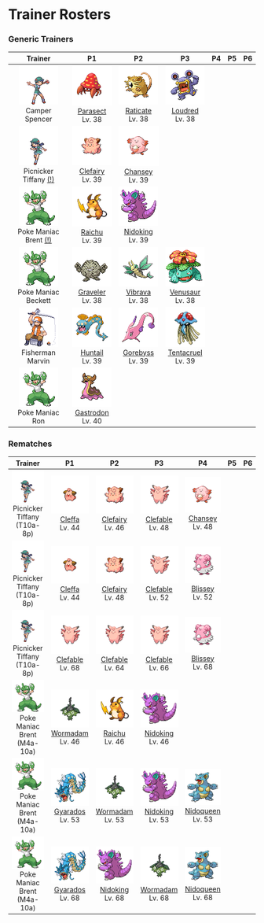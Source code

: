 # Trainer Rosters

### Generic Trainers

| Trainer | P1 | P2 | P3 | P4 | P5 | P6 |
|:-------:|:--:|:--:|:--:|:--:|:--:|:--:|
| ![Camper Spencer](../../assets/trainers/camper.png "Camper Spencer")<br>Camper Spencer | ![Parasect](../../assets/sprites/parasect/front.gif "Parasect")<br>[Parasect](../../pokemon/parasect.md/)<br>Lv. 38 | ![Raticate](../../assets/sprites/raticate/front.gif "Raticate")<br>[Raticate](../../pokemon/raticate.md/)<br>Lv. 38 | ![Loudred](../../assets/sprites/loudred/front.gif "Loudred")<br>[Loudred](../../pokemon/loudred.md/)<br>Lv. 38 |
| ![Picnicker Tiffany [(!)](#rematches)](../../assets/trainers/picnicker.png "Picnicker Tiffany [(!)](#rematches)")<br>Picnicker Tiffany [(!)](#rematches) | ![Clefairy](../../assets/sprites/clefairy/front.gif "Clefairy")<br>[Clefairy](../../pokemon/clefairy.md/)<br>Lv. 39 | ![Chansey](../../assets/sprites/chansey/front.gif "Chansey")<br>[Chansey](../../pokemon/chansey.md/)<br>Lv. 39 |
| ![Poke Maniac Brent [(!)](#rematches)](../../assets/trainers/poke_maniac.png "Poke Maniac Brent [(!)](#rematches)")<br>Poke Maniac Brent [(!)](#rematches) | ![Raichu](../../assets/sprites/raichu/front.gif "Raichu")<br>[Raichu](../../pokemon/raichu.md/)<br>Lv. 39 | ![Nidoking](../../assets/sprites/nidoking/front.gif "Nidoking")<br>[Nidoking](../../pokemon/nidoking.md/)<br>Lv. 39 |
| ![Poke Maniac Beckett](../../assets/trainers/poke_maniac.png "Poke Maniac Beckett")<br>Poke Maniac Beckett | ![Graveler](../../assets/sprites/graveler/front.gif "Graveler")<br>[Graveler](../../pokemon/graveler.md/)<br>Lv. 38 | ![Vibrava](../../assets/sprites/vibrava/front.gif "Vibrava")<br>[Vibrava](../../pokemon/vibrava.md/)<br>Lv. 38 | ![Venusaur](../../assets/sprites/venusaur/front.gif "Venusaur")<br>[Venusaur](../../pokemon/venusaur.md/)<br>Lv. 38 |
| ![Fisherman Marvin](../../assets/trainers/fisherman.png "Fisherman Marvin")<br>Fisherman Marvin | ![Huntail](../../assets/sprites/huntail/front.gif "Huntail")<br>[Huntail](../../pokemon/huntail.md/)<br>Lv. 39 | ![Gorebyss](../../assets/sprites/gorebyss/front.gif "Gorebyss")<br>[Gorebyss](../../pokemon/gorebyss.md/)<br>Lv. 39 | ![Tentacruel](../../assets/sprites/tentacruel/front.gif "Tentacruel")<br>[Tentacruel](../../pokemon/tentacruel.md/)<br>Lv. 39 |
| ![Poke Maniac Ron](../../assets/trainers/poke_maniac.png "Poke Maniac Ron")<br>Poke Maniac Ron | ![Gastrodon](../../assets/sprites/gastrodon/front.gif "Gastrodon")<br>[Gastrodon](../../pokemon/gastrodon.md/)<br>Lv. 40 |


### Rematches

| Trainer | P1 | P2 | P3 | P4 | P5 | P6 |
|:-------:|:--:|:--:|:--:|:--:|:--:|:--:|
| ![Picnicker Tiffany (T10a-8p)](../../assets/trainers/picnicker.png "Picnicker Tiffany (T10a-8p)")<br>Picnicker Tiffany (T10a-8p) | ![Cleffa](../../assets/sprites/cleffa/front.gif "Cleffa")<br>[Cleffa](../../pokemon/cleffa.md/)<br>Lv. 44 | ![Clefairy](../../assets/sprites/clefairy/front.gif "Clefairy")<br>[Clefairy](../../pokemon/clefairy.md/)<br>Lv. 46 | ![Clefable](../../assets/sprites/clefable/front.gif "Clefable")<br>[Clefable](../../pokemon/clefable.md/)<br>Lv. 48 | ![Chansey](../../assets/sprites/chansey/front.gif "Chansey")<br>[Chansey](../../pokemon/chansey.md/)<br>Lv. 48 |
| ![Picnicker Tiffany (T10a-8p)](../../assets/trainers/picnicker.png "Picnicker Tiffany (T10a-8p)")<br>Picnicker Tiffany (T10a-8p) | ![Cleffa](../../assets/sprites/cleffa/front.gif "Cleffa")<br>[Cleffa](../../pokemon/cleffa.md/)<br>Lv. 44 | ![Clefairy](../../assets/sprites/clefairy/front.gif "Clefairy")<br>[Clefairy](../../pokemon/clefairy.md/)<br>Lv. 48 | ![Clefable](../../assets/sprites/clefable/front.gif "Clefable")<br>[Clefable](../../pokemon/clefable.md/)<br>Lv. 52 | ![Blissey](../../assets/sprites/blissey/front.gif "Blissey")<br>[Blissey](../../pokemon/blissey.md/)<br>Lv. 52 |
| ![Picnicker Tiffany (T10a-8p)](../../assets/trainers/picnicker.png "Picnicker Tiffany (T10a-8p)")<br>Picnicker Tiffany (T10a-8p) | ![Clefable](../../assets/sprites/clefable/front.gif "Clefable")<br>[Clefable](../../pokemon/clefable.md/)<br>Lv. 68 | ![Clefable](../../assets/sprites/clefable/front.gif "Clefable")<br>[Clefable](../../pokemon/clefable.md/)<br>Lv. 64 | ![Clefable](../../assets/sprites/clefable/front.gif "Clefable")<br>[Clefable](../../pokemon/clefable.md/)<br>Lv. 66 | ![Blissey](../../assets/sprites/blissey/front.gif "Blissey")<br>[Blissey](../../pokemon/blissey.md/)<br>Lv. 68 |
| ![Poke Maniac Brent (M4a-10a)](../../assets/trainers/poke_maniac.png "Poke Maniac Brent (M4a-10a)")<br>Poke Maniac Brent (M4a-10a) | ![Wormadam](../../assets/sprites/wormadam-plant/front.gif "Wormadam")<br>[Wormadam](../../pokemon/wormadam-plant.md/)<br>Lv. 46 | ![Raichu](../../assets/sprites/raichu/front.gif "Raichu")<br>[Raichu](../../pokemon/raichu.md/)<br>Lv. 46 | ![Nidoking](../../assets/sprites/nidoking/front.gif "Nidoking")<br>[Nidoking](../../pokemon/nidoking.md/)<br>Lv. 46 |
| ![Poke Maniac Brent (M4a-10a)](../../assets/trainers/poke_maniac.png "Poke Maniac Brent (M4a-10a)")<br>Poke Maniac Brent (M4a-10a) | ![Gyarados](../../assets/sprites/gyarados/front.gif "Gyarados")<br>[Gyarados](../../pokemon/gyarados.md/)<br>Lv. 53 | ![Wormadam](../../assets/sprites/wormadam-plant/front.gif "Wormadam")<br>[Wormadam](../../pokemon/wormadam-plant.md/)<br>Lv. 53 | ![Nidoking](../../assets/sprites/nidoking/front.gif "Nidoking")<br>[Nidoking](../../pokemon/nidoking.md/)<br>Lv. 53 | ![Nidoqueen](../../assets/sprites/nidoqueen/front.gif "Nidoqueen")<br>[Nidoqueen](../../pokemon/nidoqueen.md/)<br>Lv. 53 |
| ![Poke Maniac Brent (M4a-10a)](../../assets/trainers/poke_maniac.png "Poke Maniac Brent (M4a-10a)")<br>Poke Maniac Brent (M4a-10a) | ![Gyarados](../../assets/sprites/gyarados/front.gif "Gyarados")<br>[Gyarados](../../pokemon/gyarados.md/)<br>Lv. 68 | ![Nidoking](../../assets/sprites/nidoking/front.gif "Nidoking")<br>[Nidoking](../../pokemon/nidoking.md/)<br>Lv. 68 | ![Wormadam](../../assets/sprites/wormadam-plant/front.gif "Wormadam")<br>[Wormadam](../../pokemon/wormadam-plant.md/)<br>Lv. 68 | ![Nidoqueen](../../assets/sprites/nidoqueen/front.gif "Nidoqueen")<br>[Nidoqueen](../../pokemon/nidoqueen.md/)<br>Lv. 68 |

